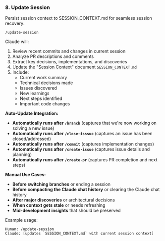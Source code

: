 ### 8. Update Session
Persist session context to SESSION_CONTEXT.md for seamless session recovery:

`/update-session`

Claude will:
1. Review recent commits and changes in current session
2. Analyze PR descriptions and comments
3. Extract key decisions, implementations, and discoveries
4. Update the "Session Context" document `SESSION_CONTEXT.md`
5. Include:
   - Current work summary
   - Technical decisions made
   - Issues discovered
   - New learnings
   - Next steps identified
   - Important code changes

**Auto-Update Integration:**
- **Automatically runs after `/branch`** (captures that we're now working on solving a new issue)
- **Automatically runs after `/close-isssue`** (captures an issue has been closed/addressed)
- **Automatically runs after `/commit`** (captures implementation changes)
- **Automatically runs after `/create-issue`** (captures issue details and planning)
- **Automatically runs after `/create-pr`** (captures PR completion and next steps)

**Manual Use Cases:**
- **Before switching branches** or ending a session
- **Before compacting the Claude chat history** or clearing the Claude chat history
- **After major discoveries** or architectural decisions
- **When context gets stale** or needs refreshing
- **Mid-development insights** that should be preserved

Example usage:
```
Human: /update-session
Claude: [updates `SESSION_CONTEXT.md` with current session context]
```
